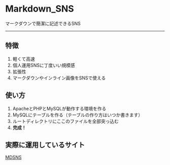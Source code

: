 # Markdown_SNS
マークダウンで簡潔に記述できるSNS

___

## 特徴
1. 軽くて高速
2. 個人運用SNSに丁度いい規模感
3. 拡張性
4. マークダウンやインライン画像をSNSで使える

## 使い方
1. ApacheとPHPとMySQLが動作する環境を作る
1. MySQLにテーブルを作る（テーブルの作り方はいつか書きます）
1. ルートディレクトリにここのファイルを全部突っ込む
1. **完成！**

## 実際に運用しているサイト
[MDSNS](https://ec.enoki.xyz)
